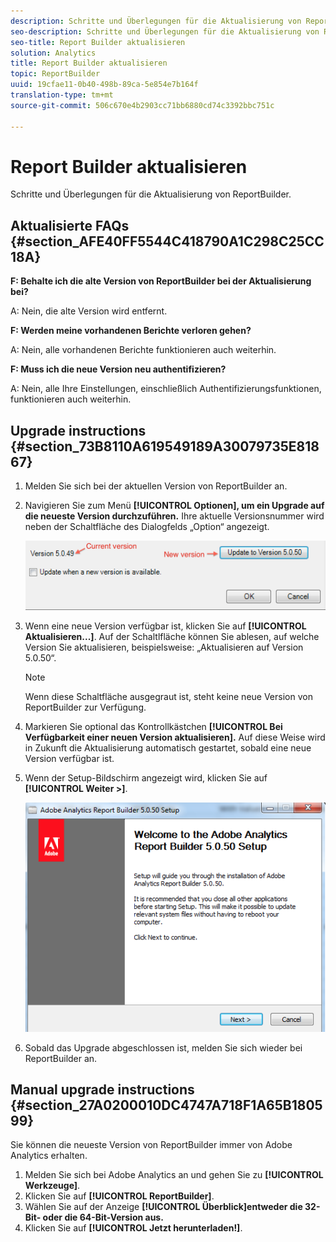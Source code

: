```yaml
---
description: Schritte und Überlegungen für die Aktualisierung von ReportBuilder.
seo-description: Schritte und Überlegungen für die Aktualisierung von ReportBuilder.
seo-title: Report Builder aktualisieren
solution: Analytics
title: Report Builder aktualisieren
topic: ReportBuilder
uuid: 19cfae11-0b40-498b-89ca-5e854e7b164f
translation-type: tm+mt
source-git-commit: 506c670e4b2903cc71bb6880cd74c3392bbc751c

---
```



# Report Builder aktualisieren

Schritte und Überlegungen für die Aktualisierung von ReportBuilder.

## Aktualisierte FAQs {#section_AFE40FF5544C418790A1C298C25CC18A}

**F: Behalte ich die alte Version von ReportBuilder bei der Aktualisierung bei?**

A: Nein, die alte Version wird entfernt.

**F: Werden meine vorhandenen Berichte verloren gehen?**

A: Nein, alle vorhandenen Berichte funktionieren auch weiterhin.

**F: Muss ich die neue Version neu authentifizieren?**

A: Nein, alle Ihre Einstellungen, einschließlich Authentifizierungsfunktionen, funktionieren auch weiterhin.

## Upgrade instructions {#section_73B8110A619549189A30079735E81867}

1. Melden Sie sich bei der aktuellen Version von ReportBuilder an.
1. Navigieren Sie zum Menü **[!UICONTROL Optionen], um ein Upgrade auf die neueste Version durchzuführen.** Ihre aktuelle Versionsnummer wird neben der Schaltfläche des Dialogfelds „Option“ angezeigt.

   ![](assets/upgrade.png)

1. Wenn eine neue Version verfügbar ist, klicken Sie auf **[!UICONTROL Aktualisieren...]**. Auf der Schaltlfläche können Sie ablesen, auf welche Version Sie aktualisieren, beispielsweise: „Aktualisieren auf Version 5.0.50“.

   >[!NOTE]
   >
   >Wenn diese Schaltfläche ausgegraut ist, steht keine neue Version von ReportBuilder zur Verfügung.

1. Markieren Sie optional das Kontrollkästchen **[!UICONTROL Bei Verfügbarkeit einer neuen Version aktualisieren].** Auf diese Weise wird in Zukunft die Aktualisierung automatisch gestartet, sobald eine neue Version verfügbar ist.
1. Wenn der Setup-Bildschirm angezeigt wird, klicken Sie auf **[!UICONTROL Weiter &gt;]**.

   ![](assets/setup.png)

1. Sobald das Upgrade abgeschlossen ist, melden Sie sich wieder bei ReportBuilder an.

## Manual upgrade instructions {#section_27A0200010DC4747A718F1A65B180599}

Sie können die neueste Version von ReportBuilder immer von Adobe Analytics erhalten.

1. Melden Sie sich bei Adobe Analytics an und gehen Sie zu **[!UICONTROL Werkzeuge]**.
1. Klicken Sie auf **[!UICONTROL ReportBuilder]**.
1. Wählen Sie auf der Anzeige **[!UICONTROL Überblick]entweder die 32-Bit- oder die 64-Bit-Version aus.**
1. Klicken Sie auf **[!UICONTROL Jetzt herunterladen!]**.

